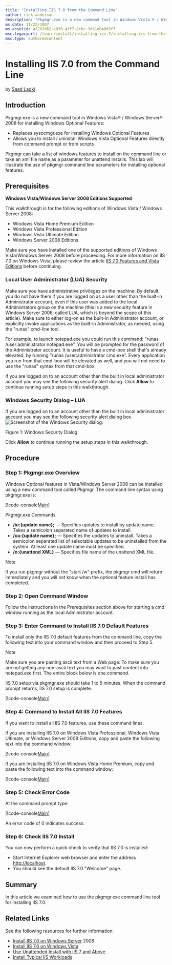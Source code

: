 ```yaml
---
title: "Installing IIS 7.0 from the Command Line"
author: rick-anderson
description: "Pkgmgr.exe is a new command tool in Windows Vista ® / Windows Server ® 2008 for installing Windows Optional Features: Replaces sysocmgr.exe for installing Wi..."
ms.date: 11/22/2007
ms.assetid: af287d62-e8f0-4ff7-8cbc-3d61e840d3f7
msc.legacyurl: /learn/install/installing-iis-7/installing-iis-from-the-command-line
msc.type: authoredcontent
---
```

# Installing IIS 7.0 from the Command Line

by [Saad Ladki](https://twitter.com/saadladki)

## Introduction

Pkgmgr.exe is a new command tool in Windows Vista® / Windows Server® 2008 for installing Windows Optional Features:

- Replaces sysocmgr.exe for installing Windows Optional Features
- Allows you to install / uninstall Windows Vista Optional Features directly from command prompt or from scripts

Pkgmgr can take a list of windows features to install on the command line or take an xml file name as a parameter for unattend installs. This lab will illustrate the use of pkgmgr command line parameters for installing optional features.

## Prerequisites

**Windows Vista/Windows Server 2008 Editions Supported**

This walkthrough is for the following editions of Windows Vista / Windows Server 2008:

- Windows Vista Home Premium Edition
- Windows Vista Professional Edition
- Windows Vista Ultimate Edition
- Windows Server 2008 Editions

Make sure you have installed one of the supported editions of Windows Vista/Windows Server 2008 before proceeding. For more information on IIS 7.0 on Windows Vista, please review the article [IIS 7.0 Features and Vista Editions](compatibility-and-feature-requirements-for-windows-vista.md) before continuing.

### Local User Administrator (LUA) Security

Make sure you have administrative privileges on the machine: By default, you do not have them if you are logged on as a user other than the built-in Administrator account, even if this user was added to the local Administrators group on the machine (this is a new security feature in Windows Server 2008, called LUA, which is beyond the scope of this article). Make sure to either log-on as the built-in Administrator account, or explicitly invoke applications as the built-in Administrator, as needed, using the "runas" cmd-line tool.

For example, to launch notepad.exe you could run this command: "runas /user:administrator notepad.exe". You will be prompted for the password of the Administrator account. It is useful to have a cmd-box shell that's already elevated, by running "runas /user:administrator cmd.exe". Every application you run from that cmd-box will be elevated as well, and you will not need to use the "runas" syntax from that cmd-box.

If you are logged on to an account other than the built in local administrator account you may see the following security alert dialog. Click **Allow** to continue running setup steps in this walkthrough.

### Windows Security Dialog – LUA

If you are logged on to an account other than the built in local administrator account you may see the following security alert dialog box.  
![Screenshot of the Windows Security dialog.](installing-iis-from-the-command-line/_static/image1.jpg)

Figure 1: Windows Security Dialog

Click **Allow** to continue running the setup steps in this walkthrough.

## Procedure

### Step 1: Pkgmgr.exe Overview

Windows Optional features in Vista/Windows Server 2008 can be installed using a new command tool called Pkgmgr. The command line syntax using pkgmgr.exe is:

[!code-console[Main](installing-iis-from-the-command-line/samples/sample1.cmd)]

Pkgmgr.exe Commands

- **/iu:{update name};** &mdash; Specifies updates to install by update name. Takes a semicolon separated name of updates to install.
- **/uu:{update name};** &mdash; Specifies the updates to uninstall. Takes a semicolon separated list of selectable updates to be uninstalled from the system. At least one update name must be specified.
- **/n:{unattend XML}** &mdash; Specifies file name of the unattend XML file.

> [!NOTE]
> If you run pkgmgr without the "start /w" prefix, the pkgmgr cmd will return immediately and you will not know when the optional feature install has completed.

### Step 2: Open Command Window

Follow the instructions in the Prerequisites section above for starting a cmd window running as the local Administrator account.

### Step 3: Enter Command to Install IIS 7.0 Default Features

To install only the IIS 7.0 default features from the command line, copy the following text into your command window and then proceed to Step 5.

> [!NOTE]
> Make sure you are pasting ascii text from a Web page: To make sure you are not getting any non-ascii text you may want to past content into notepad.exe first. The entire block below is one command.

IIS 7.0 setup via pkgmgr.exe should take 1 to 5 minutes. When the command prompt returns, IIS 7.0 setup is complete.

[!code-console[Main](installing-iis-from-the-command-line/samples/sample2.cmd)]

### Step 4: Command to Install All IIS 7.0 Features

If you want to install all IIS 7.0 features, use these command lines.

If you are installing IIS 7.0 on Windows Vista Professional, Windows Vista Ultimate, or Windows Server 2008 Editions, copy and paste the following text into the command window:

[!code-console[Main](installing-iis-from-the-command-line/samples/sample3.cmd)]

If you are installing IIS 7.0 on Windows Vista Home Premium, copy and paste the following text into the command window:

[!code-console[Main](installing-iis-from-the-command-line/samples/sample4.cmd)]

### Step 5: Check Error Code

At the command prompt type:

[!code-console[Main](installing-iis-from-the-command-line/samples/sample5.cmd)]

An error code of 0 indicates success.

### Step 6: Check IIS 7.0 Install

You can now perform a quick check to verify that IIS 7.0 is installed:

- Start Internet Explorer web browser and enter the address [http://localhost](http://localhost/).
- You should see the default IIS 7.0 "Welcome" page.

## Summary

In this article we examined how to use the pkgmgr.exe command line tool for installing IIS 7.0.

## Related Links

See the following resources for further information:

- [Install IIS 7.0 on Windows Server](installing-iis-7-and-above-on-windows-server-2008-or-windows-server-2008-r2.md) 2008
- [Install IIS 7.0 on Windows Vista](installing-iis-on-windows-vista-and-windows-7.md)
- [Use Unattended Install with IIS 7 and Above](using-unattended-setup-to-install-iis.md)
- [Install Typical IIS Workloads](install-typical-iis-workloads.md)

